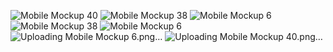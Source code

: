
![Mobile Mockup 40](https://user-images.githubusercontent.com/74520574/187738410-14d08214-fccc-4e9e-8a01-8387195f1b09.png)
![Mobile Mockup 38](https://user-images.githubusercontent.com/74520574/187738425-0d86c8c7-334d-43cf-bead-e80962f320f0.png)
![Mobile Mockup 6](https://user-images.githubusercontent.com/74520574/187738432-08533fb0-bf23-43d4-845c-2a987e00aae6.png)
![Mobile Mockup 38](https://user-images.githubusercontent.com/74520574/187738476-bf23607f-903f-4a28-ac88-219e3e52f8ea.png)
![Mobile Mockup 6](https://user-images.githubusercontent.com/74520574/187738547-13127623-3f64-49b0-8fa1-7776bb20fdbc.png)
![Uploading Mobile Mockup 6.png…]()
![Uploading Mobile Mockup 40.png…]()
